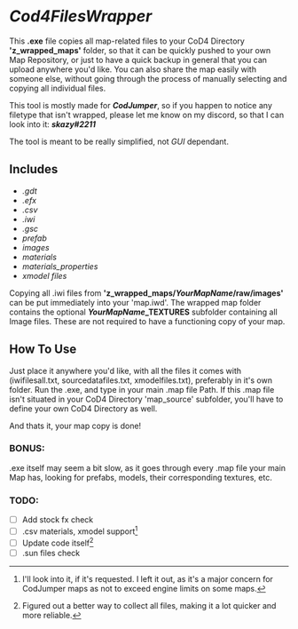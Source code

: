 # *Cod4FilesWrapper*

This **.exe** file copies all map-related files to your CoD4 Directory **'z_wrapped_maps'** folder, so that it can be quickly pushed to your own Map Repository, or just to have a quick backup in general that you can upload anywhere you'd like. You can also share the map easily with someone else, without going through the process of manually selecting and copying all individual files.

This tool is mostly made for ***CodJumper***, so if you happen to notice any filetype that isn't wrapped, please let me know on my discord, so that I can look into it:
***skazy#2211***

The tool is meant to be really simplified, not *GUI* dependant.

## Includes
- *.gdt*
- *.efx*
- *.csv*
- *.iwi*
- *.gsc*
- *prefab*
- *images*
- *materials*
- *materials_properties*
- *xmodel files*

Copying all .iwi files from **'z_wrapped_maps/***YourMapName***/raw/images'** can be put immediately into your 'map.iwd'.
The wrapped map folder contains the optional ___YourMapName___**_TEXTURES** subfolder containing all Image files. These are not required to have a functioning copy of your map.

## How To Use

Just place it anywhere you'd like, with all the files it comes with (iwifilesall.txt, sourcedatafiles.txt, xmodelfiles.txt), preferably in it's own folder.
Run the .exe, and type in your main .map file Path. If this .map file isn't situated in your CoD4 Directory 'map_source' subfolder, you'll have to define your own CoD4 Directory as well.

And thats it, your map copy is done!

### BONUS:

.exe itself may seem a bit slow, as it goes through every .map file your main Map has, looking for prefabs, models, their corresponding textures, etc.


### TODO:
- [ ] Add stock fx check
- [ ] .csv materials, xmodel support[^1]
- [ ] Update code itself[^2]
- [ ] .sun files check

[^1]: I'll look into it, if it's requested. I left it out, as it's a major concern for CodJumper maps as not to exceed engine limits on some maps.
[^2]: Figured out a better way to collect all files, making it a lot quicker and more reliable.

